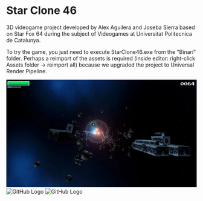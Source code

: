 # Star Clone 46

3D videogame project developed by Alex Aguilera and Joseba Sierra based on Star Fox 64 during the subject of Videogames at Universitat Politecnica de Catalunya.  

To try the game, you just need to execute StarClone46.exe from the "Binari" folder. Perhaps a reimport of the assets is required (inside editor: right-click Assets folder -> reimport all) because we upgraded the project to Universal Render Pipeline.

![GitHub Logo](Images/gif1.gif)
![GitHub Logo](Images/gif2.gif)
![GitHub Logo](Images/gif3.gif)
